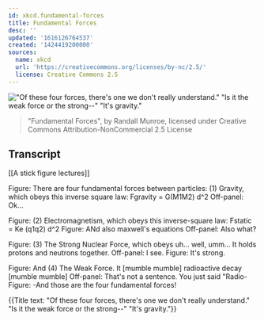```yaml
---
id: xkcd.fundamental-forces
title: Fundamental Forces
desc: ''
updated: '1616126764537'
created: '1424419200000'
sources:
  name: xkcd
  url: 'https://creativecommons.org/licenses/by-nc/2.5/'
  license: Creative Commons 2.5
---
```

!["Of these four forces, there's one we don't really understand." "Is it the weak force or the strong--" "It's gravity."](https://imgs.xkcd.com/comics/fundamental_forces.png)
> "Fundamental Forces", by Randall Munroe, licensed under Creative Commons Attribution-NonCommercial 2.5 License

## Transcript
[[A stick figure lectures]]

Figure: There are four fundamental forces between particles: (1) Gravity, which obeys this inverse square law: Fgravity = G(M1M2)
d^2
Off-panel: Ok...

Figure: (2) Electromagnetism, which obeys this inverse-square law: Fstatic = Ke (q1q2)
d^2
Figure: ANd also maxwell's equations
Off-panel: Also what?

Figure: (3) The Strong Nuclear Force, which obeys uh... well, umm... It holds protons and neutrons together.
Off-panel: I see.
Figure: It's strong.

Figure: And (4) The Weak Force. It [mumble mumble] radioactive decay [mumble mumble]
Off-panel: That's not a sentence. You just said "Radio-
Figure: -And those are the four fundamental forces!

{{Title text: "Of these four forces, there's one we don't really understand." "Is it the weak force or the strong--" "It's gravity."}}
